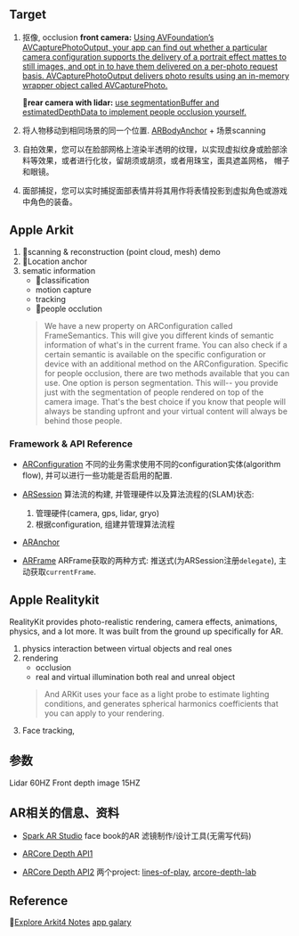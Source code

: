 ## Target
1. 抠像, occlusion
    __front camera:__
    [Using AVFoundation’s AVCapturePhotoOutput, your app can find out whether a particular camera configuration supports the delivery of a portrait effect mattes to still images, and opt in to have them delivered on a per-photo request basis. AVCapturePhotoOutput delivers photo results using an in-memory wrapper object called AVCapturePhoto.](https://developer.apple.com/documentation/avfoundation/cameras_and_media_capture/enhancing_live_video_by_leveraging_truedepth_camera_data)

    __🍎rear camera with lidar:__
    [use segmentationBuffer and estimatedDepthData to implement people occlusion yourself.](https://developer.apple.com/documentation/arkit/arconfiguration/3089121-framesemantics)
 
2. 将人物移动到相同场景的同一个位置.
    [ARBodyAnchor](https://developer.apple.com/documentation/arkit/arbodytrackingconfiguration) + 场景scanning

3. 自拍效果，您可以在脸部网格上渲染半透明的纹理，以实现虚拟纹身或脸部涂料等效果，或者进行化妆，留胡须或胡须，或者用珠宝，面具遮盖网格， 帽子和眼镜。

4. 面部捕捉，您可以实时捕捉面部表情并将其用作将表情投影到虚拟角色或游戏中角色的装备。


## Apple Arkit
1. 🍋scanning & reconstruction (point cloud, mesh)
    demo
2. 🍋Location anchor
3. sematic information
    * 🍋classification
    * motion capture
    * tracking
    * 🍋people occlution
    >We have a new property on ARConfiguration called FrameSemantics.
    This will give you different kinds of semantic information of what's in the current frame.
    You can also check if a certain semantic is available on the specific configuration or device with an additional method on the ARConfiguration.
    Specific for people occlusion, there are two methods available that you can use. One option is person segmentation.
    This will-- you provide just with the segmentation of people rendered on top of the camera image.
    That's the best choice if you know that people will always be standing upfront and your virtual content will always be behind those people.

### Framework & API Reference
* [ARConfiguration](https://developer.apple.com/documentation/arkit/arconfiguration)
    不同的业务需求使用不同的configuration实体(algorithm flow), 并可以进行一些功能是否启用的配置.
* [ARSession](https://developer.apple.com/documentation/arkit/arsession)
    算法流的构建, 并管理硬件以及算法流程的(SLAM)状态:
    1. 管理硬件(camera, gps, lidar, gryo)
    2. 根据configuration, 组建并管理算法流程
* [ARAnchor](https://developer.apple.com/documentation/arkit/aranchor)

* [ARFrame](https://developer.apple.com/documentation/arkit/arframe)
    ARFrame获取的两种方式: 推送式(为ARSession注册`delegate`), 主动获取`currentFrame`.

## Apple Realitykit
RealityKit provides photo-realistic rendering, camera effects, animations, physics, and a lot more. It was built from the ground up specifically for AR.

1. physics interaction between virtual objects and real ones
2. rendering
    * occlusion
    * real and virtual illumination both real and unreal object
    >And ARKit uses your face as a light probe to estimate lighting conditions, and generates spherical harmonics coefficients that you can apply to your rendering.
3. Face tracking, 

## 参数
Lidar 60HZ
Front depth image 15HZ


## AR相关的信息、资料
* [Spark AR Studio](https://sparkar.facebook.com/ar-studio/)
    face book的AR 滤镜制作/设计工具(无需写代码)

* [ARCore Depth API1](https://developers.googleblog.com/2020/06/a-new-wave-of-ar-realism-with-arcore-depth-api.html)

* [ARCore Depth API2](https://www.infoq.com/news/2020/06/ARCore-depth-api-released/)
    两个project: [lines-of-play](https://github.com/googlecreativelab/lines-of-play), [arcore-depth-lab](https://github.com/googlesamples/arcore-depth-lab/)

## Reference
🍅[Explore Arkit4 Notes](https://www.wwdcnotes.com/notes/wwdc20/10611/)
[app galary](https://github.com/olucurious/Awesome-ARKit)